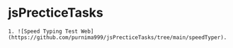 # jsPrecticeTasks

```
1. ![Speed Typing Test Web](https://github.com/purnima999/jsPrecticeTasks/tree/main/speedTyper).
```
